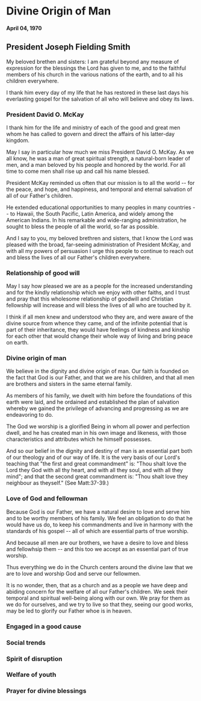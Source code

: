 # Divine Origin of Man
#### April 04, 1970
## President Joseph Fielding Smith

My beloved brethen and sisters: I am grateful beyond any measure of expression for the blessings the Lord has given to me, and to the faithful members of his church in the various nations of the earth, and to all his children everywhere.

I thank him every day of my life that he has restored in these last days his everlasting gospel for the salvation of all who will believe and obey its laws.

### President David O. McKay

I thank him for the life and ministry of each of the good and great men whom he has called to govern and direct the affairs of his latter-day kingdom.

May I say in particular how much we miss President David O. McKay. As we all know, he was a man of great spiritual strength, a natural-born leader of men, and a man beloved by his people and honored by the world. For all time to come men shall rise up and call his name blessed.

President McKay reminded us often that our mission is to all the world -- for the peace, and hope, and happiness, and temporal and eternal salvation of all of our Father's children.

He extended educational opportunities to many peoples in many countries -- to Hawaii, the South Pacific, Latin America, and widely among the American Indians. In his remarkable and wide-ranging administration, he sought to bless the people of all the world, so far as possible.

And I say to you, my beloved brethren and sisters, that I know the Lord was pleased with the broad, far-seeing administration of President McKay, and with all my powers of persuasion I urge this people to continue to reach out and bless the lives of all our Father's children everywhere.

### Relationship of good will

May I say how pleased we are as a people for the increased understanding and for the kindly relationship which we enjoy with other faiths, and I trust and pray that this wholesome relationship of goodwill and Christian fellowship will increase and will bless the lives of all who are touched by it.

I think if all men knew and understood who they are, and were aware of the divine source from whence they came, and of the infinite potential that is part of their inheritance, they would have feelings of kindness and kinship for each other that would change their whole way of living and bring peace on earth.

### Divine origin of man

We believe in the dignity and divine origin of man. Our faith is founded on the fact that God is our Father, and that we are his children, and that all men are brothers and sisters in the same eternal family.

As members of his family, we dwelt with him before the foundations of this earth were laid, and he ordained and established the plan of salvation whereby we gained the privilege of advancing and progressing as we are endeavoring to do.

The God we worship is a glorified Being in whom all power and perfection dwell, and he has created man in his own image and likeness, with those characteristics and attributes which he himself possesses.

And so our belief in the dignity and destiny of man is an essential part both of our theology and of our way of life. It is the very basis of our Lord's teaching that "the first and great commandment" is: "Thou shalt love the Lord they God with all thy heart, and with all they soul, and with all they mind"; and that the second great commandment is: "Thou shalt love they neighbour as theyself." (See Matt:37-39.)

### Love of God and fellowman

Because God is our Father, we have a natural desire to love and serve him and to be worthy members of his family. We feel an obligation to do that he would have us do, to keep his commandments and live in harmony with the standards of his gospel -- all of which are essential parts of true worship.

And because all men are our brothers, we have a desire to love and bless and fellowhsip them -- and this too we accept as an essential part of true worship.

Thus everything we do in the Church centers around the divine law that we are to love and worship God and serve our fellowmen.

It is no wonder, then, that as a church and as a people we have deep and abiding concern for the welfare of all our Father's children. We seek their temporal and spiritual well-being along with our own. We pray for them as we do for ourselves, and we try to live so that they, seeing our good works, may be led to glorify our Father whoe is in heaven.

### Engaged in a good cause

### Social trends

### Spirit of disruption

### Welfare of youth

### Prayer for divine blessings